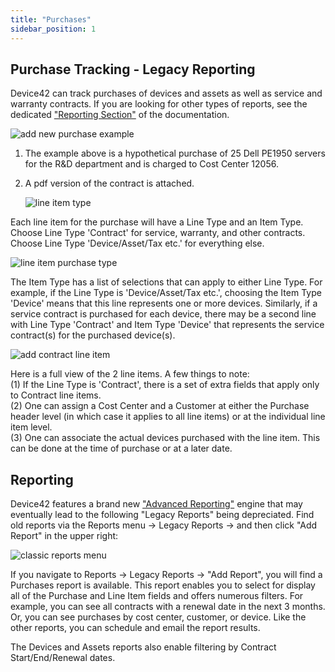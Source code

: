 ```yaml
---
title: "Purchases"
sidebar_position: 1
---
```


## Purchase Tracking - Legacy Reporting

Device42 can track purchases of devices and assets as well as service and warranty contracts. If you are looking for other types of reports, see the dedicated ["Reporting Section"](../../reporting/reports/creating-reports.md) of the documentation.

![add new purchase example](/assets/images/add_purchase_25_dell2950_HL.png)

1. The example above is a hypothetical purchase of 25 Dell PE1950 servers for the R&D department and is charged to Cost Center 12056.
2. A pdf version of the contract is attached.
    
    ![line item type](/assets/images/line_item_type.png)

Each line item for the purchase will have a Line Type and an Item Type. Choose Line Type 'Contract' for service, warranty, and other contracts. Choose Line Type 'Device/Asset/Tax etc.' for everything else.

![line item purchase type](/assets/images/item_type_menu-line_item.png)

The Item Type has a list of selections that can apply to either Line Type. For example, if the Line Type is 'Device/Asset/Tax etc.', choosing the Item Type 'Device' means that this line represents one or more devices. Similarly, if a service contract is purchased for each device, there may be a second line with Line Type 'Contract' and Item Type 'Device' that represents the service contract(s) for the purchased device(s).

![add contract line item](/assets/images/add_contract_line_item_HL.png)

Here is a full view of the 2 line items. A few things to note:  
(1) If the Line Type is 'Contract', there is a set of extra fields that apply only to Contract line items.  
(2) One can assign a Cost Center and a Customer at either the Purchase header level (in which case it applies to all line items) or at the individual line item level.  
(3) One can associate the actual devices purchased with the line item. This can be done at the time of purchase or at a later date.

## Reporting

Device42 features a brand new ["Advanced Reporting"](../../reporting/reports/creating-reports.md) engine that may eventually lead to the following "Legacy Reports" being depreciated. Find old reports via the Reports menu → Legacy Reports → and then click "Add Report" in the upper right:

![classic reports menu](/assets/images/classic_reporting_menu_purchases.png)

If you navigate to Reports → Legacy Reports → "Add Report", you will find a Purchases report is available. This report enables you to select for display all of the Purchase and Line Item fields and offers numerous filters. For example, you can see all contracts with a renewal date in the next 3 months. Or, you can see purchases by cost center, customer, or device. Like the other reports, you can schedule and email the report results.

The Devices and Assets reports also enable filtering by Contract Start/End/Renewal dates.
